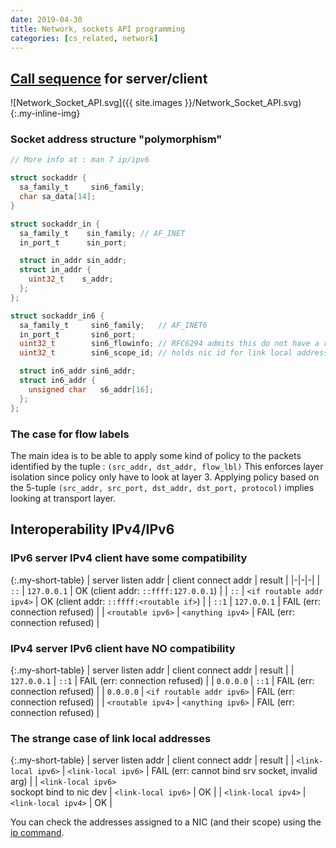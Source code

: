 ```yaml
---
date: 2019-04-30
title: Network, sockets API programming
categories: [cs_related, network]
---
```


## [Call sequence][0] for server/client

![Network_Socket_API.svg]({{ site.images }}/Network_Socket_API.svg){:.my-inline-img}

### Socket address structure "polymorphism"

```c
// More info at : man 7 ip/ipv6

struct sockaddr {
  sa_family_t     sin6_family; 
  char sa_data[14];
}

struct sockaddr_in {
  sa_family_t    sin_family; // AF_INET
  in_port_t      sin_port;

  struct in_addr sin_addr;
  struct in_addr {
    uint32_t    s_addr;
  };
};

struct sockaddr_in6 {
  sa_family_t     sin6_family;   // AF_INET6
  in_port_t       sin6_port;
  uint32_t        sin6_flowinfo; // RFC6294 admits this do not have a really consistent semantic
  uint32_t        sin6_scope_id; // holds nic id for link local addresses

  struct in6_addr sin6_addr;
  struct in6_addr {
    unsigned char   s6_addr[16];
  };
};
```

### The case for flow labels

The main idea is to be able to apply some kind of policy to the packets identified by the tuple : `(src_addr, dst_addr, flow_lbl)`
This enforces layer isolation since policy only have to look at layer 3. Applying policy based on the 5-tuple `(src_addr, src_port, dst_addr, dst_port, protocol)`
implies looking at transport layer.


## Interoperability IPv4/IPv6

### IPv6 server IPv4 client have some compatibility

{:.my-short-table}
| server listen addr | client connect addr | result |
|-|-|-|
| `::`                | `127.0.0.1`               | OK (client addr: `::ffff:127.0.0.1`) |
| `::`                | `<if routable addr ipv4>` | OK (client addr: `::ffff:<routable if>`) |
| `::1`               | `127.0.0.1`               | FAIL (err: connection refused) |
| `<routable ipv6>`   | `<anything ipv4>`         | FAIL (err: connection refused) |

### IPv4 server IPv6 client have NO compatibility

{:.my-short-table}
| server listen addr | client connect addr | result |
| `127.0.0.1`         | `::1`                     | FAIL (err: connection refused) |
| `0.0.0.0`           | `::1`                     | FAIL (err: connection refused) |
| `0.0.0.0`           | `<if routable addr ipv6>` | FAIL (err: connection refused) |
| `<routable ipv4>`   | `<anything ipv6>`         | FAIL (err: connection refused) |

### The strange case of link local addresses

{:.my-short-table}
| server listen addr | client connect addr | result |
| `<link-local ipv6>` | `<link-local ipv6>`       | FAIL (err: cannot bind srv socket, invalid arg) |
| `<link-local ipv6>`<br/>sockopt bind to nic dev | `<link-local ipv6>`       | OK |
| `<link-local ipv4>` | `<link-local ipv4>`       | OK |

You can check the addresses assigned to a NIC (and their scope) using the [ip command][1].

[0]:https://beej.us/guide/bgnet/html/multi/index.html
[1]:https://access.redhat.com/articles/ip-command-cheat-sheet

